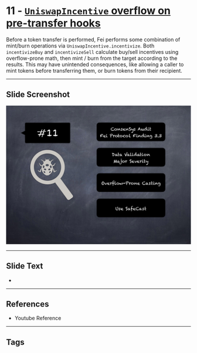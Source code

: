 
# 11 - [`UniswapIncentive` overflow on pre-transfer hooks](./`UniswapIncentive`%20overflow%20on%20pre-transfer%20hooks.md)

 Before a token transfer is performed, Fei performs some combination of mint/burn operations via `UniswapIncentive.incentivize`. Both `incentivizeBuy` and `incentivizeSell` calculate buy/sell incentives using overflow-prone math, then mint / burn from the target according to the results. This may have unintended consequences, like allowing a caller to mint tokens before transferring them, or burn tokens from their recipient.


___
## Slide Screenshot
![011.png](../../images/7.%20Audit%20Findings%20101/011.png)
___
## Slide Text
- 
___
## References
- Youtube Reference
___
## Tags
